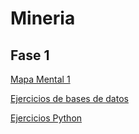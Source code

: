 # Mineria

## Fase 1

[Mapa Mental 1](https://github.com/JesusEspinosaFCFM/Mineria/blob/main/MapaMental_1_1941500.pdf)

[Ejercicios de bases de datos](https://github.com/Ale-MR-22/FCFM-MINERIA-DE-DATOS-AMR/blob/main/Equipo_9-EjercicioBaseDeDatos.pdf)

[Ejercicios Python](https://github.com/JesusEspinosaFCFM/Mineria/blob/main/Ej_Python_1941500.ipynb)
